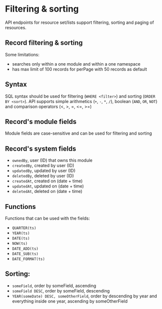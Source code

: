 # Filtering & sorting

API endpoints for resource set/lists support filtering, sorting
and paging of resources.

## Record filtering & sorting

Some limitations:
 - searches only within a one module and within a one namespace
 - has max limit of 100 records for perPage with 50 records as default

## Syntax

SQL syntax should be used for filtering (`WHERE <filter>`) and sorting (`ORDER BY <sort>`). API supports simple
arithmetics (`+`, `-`, `*`, `/`), boolean (`AND`, `OR`, `NOT`) and comparison operators (<, >, =, <=, >=)


## Record's module fields

Module fields are case-sensitive and can be used for filtering and sorting

## Record's system fields

 - `ownedBy`,   user (ID) that owns this module
 - `createdBy`, created by user (ID)
 - `updatedBy`, updated by user (ID)
 - `deletedBy`, deleted by user (ID)
 - `createdAt`, created on (date + time)
 - `updatedAt`, updated on (date + time)
 - `deletedAt`, deleted on (date + time)

## Functions

Functions that can be used with the fields:
 - `QUARTER(ts)`
 - `YEAR(ts)`
 - `DATE(ts)`
 - `NOW(ts)`
 - `DATE_ADD(ts)`
 - `DATE_SUB(ts)`
 - `DATE_FORMAT(ts)`

## Sorting:

- `someField`, 
   order by someField, ascending
- `someField DESC`, 
   order by someField, descending
- `YEAR(someDate) DESC, someOtherField`, 
   order by descending by year and everything inside one year, ascending by someOtherField
